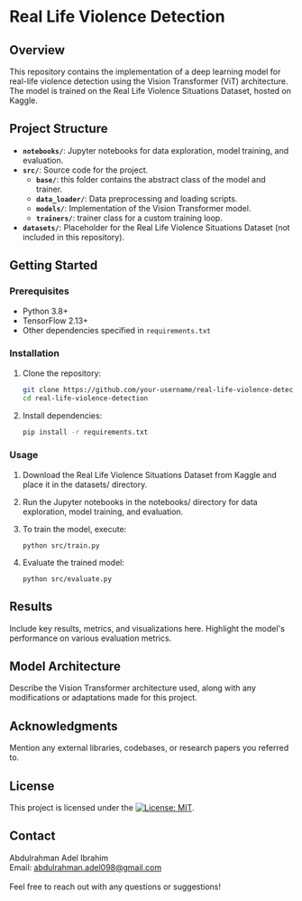 
# Real Life Violence Detection

## Overview

This repository contains the implementation of a deep learning model for real-life violence detection using the Vision Transformer (ViT) architecture. The model is trained on the Real Life Violence Situations Dataset, hosted on Kaggle.

## Project Structure

- **`notebooks/`**: Jupyter notebooks for data exploration, model training, and evaluation.
- **`src/`**: Source code for the project.
  - **`base/`**: this folder contains the abstract class of the model and trainer.
  - **`data_loader/`**: Data preprocessing and loading scripts.
  - **`models/`**: Implementation of the Vision Transformer model.
  - **`trainers/`**: trainer class for a custom training loop.
- **`datasets/`**: Placeholder for the Real Life Violence Situations Dataset (not included in this repository).

## Getting Started

### Prerequisites

- Python 3.8+
- TensorFlow 2.13+
- Other dependencies specified in `requirements.txt`

### Installation

1. Clone the repository:

   ```bash
   git clone https://github.com/your-username/real-life-violence-detection.git
   cd real-life-violence-detection
   ```
2. Install dependencies:
     
     ```bash
     pip install -r requirements.txt
     ```
### Usage

1. Download the Real Life Violence Situations Dataset from Kaggle and place it in the datasets/ directory.

2. Run the Jupyter notebooks in the notebooks/ directory for data exploration, model training, and evaluation.

3. To train the model, execute:
     ```
     python src/train.py
     ```
4. Evaluate the trained model:
     ```
     python src/evaluate.py
     ```
     
## Results

Include key results, metrics, and visualizations here. Highlight the model's performance on various evaluation metrics.

## Model Architecture

Describe the Vision Transformer architecture used, along with any modifications or adaptations made for this project.

## Acknowledgments

Mention any external libraries, codebases, or research papers you referred to.

## License

This project is licensed under the [![License: MIT](https://img.shields.io/badge/License-MIT-yellow.svg)](https://opensource.org/licenses/MIT).

## Contact
Abdulrahman Adel Ibrahim<br>
Email: abdulrahman.adel098@gmail.com<br>
<br>
Feel free to reach out with any questions or suggestions!


 